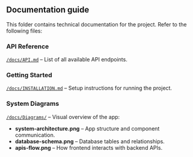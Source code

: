 ## Documentation guide

This folder contains technical documentation for the project. Refer to the following files:

### API Reference

[`/docs/API.md`](./API.md) – List of all available API endpoints.

### Getting Started

[`/docs/INSTALLATION.md`](./INSTALLATION.md) – Setup instructions for running the project.

### System Diagrams

[`/docs/Diagrams/`](./Diagrams/) – Visual overview of the app:

- **system-architecture.png** – App structure and component communication.
- **database-schema.png** – Database tables and relationships.
- **apis-flow.png** – How frontend interacts with backend APIs.
